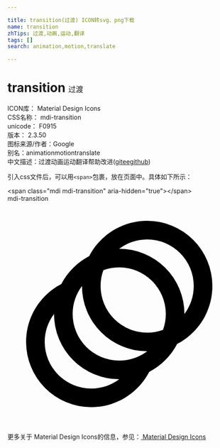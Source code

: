 ```yaml
---

title: transition(过渡) ICON转svg、png下载
name: transition
zhTips: 过渡,动画,运动,翻译
tags: []
search: animation,motion,translate

---
```


# transition  <small style="font-size: 60%;font-weight: 100">过渡</small>


<div class="detail-page">
<p>
<span>
ICON库：
<span class="badge-secondary badge">Material Design Icons</span> 
</span>
<br/>
<span>
CSS名称：
<span class="badge-secondary badge">mdi-transition</span> 
</span>
<br/>
<span>
unicode：
<span class="badge-secondary badge">F0915</span> 
<copy-btn content='F0915' btn-title=""></copy-btn>
<copy-btn :content='String.fromCodePoint(parseInt("F0915", 16))' btn-title="复制U"></copy-btn>
</span>
<br/>
<span>
版本：
<span class="badge-secondary badge">2.3.50</span> 
</span>
<br/>
<span>图标来源/作者：<span class="badge-light badge">Google</span></span> 
<br/>
<span>别名：<span class="badge-light badge">animation</span><span class="badge-light badge">motion</span><span class="badge-light badge">translate</span></span><br/><span class="zh-detail">中文描述：<span class="badge-primary badge">过渡</span><span class="badge-primary badge">动画</span><span class="badge-primary badge">运动</span><span class="badge-primary badge">翻译</span><span class="help-link"><span>帮助改进</span>(<a href="https://gitee.com/liuwave/icon-helper/edit/master/json/material/transition.json" target="_blank" rel="noopener noreferrer">gitee</a><a href="https://github.com/liuwave/icon-helper/edit/master/json/material/transition.json" target="_blank" rel="noopener noreferrer">github</a></span>)</span><br/>
</p>
</div>
<div class="alert alert-dark">
  <i class="mdi mdi-transition mdi-48px"></i>
  <i class="mdi mdi-transition mdi-36px"></i>
  <i class="mdi mdi-transition mdi-24px"></i>
  <i class="mdi mdi-transition mdi-18px"></i>
</div>
<div>
  <p>引入css文件后，可以用<code>&lt;span&gt;</code>包裹，放在页面中。具体如下所示：    
  </p>
  <div class="alert alert-primary" style="font-size: 14px">
    &lt;span class="mdi mdi-transition" aria-hidden="true"&gt;&lt;/span&gt;
    <copy-btn content='<span class="mdi mdi-transition" aria-hidden="true"></span>'></copy-btn>
  </div>
  <div class="alert alert-secondary">
    <i class="mdi mdi-transition"
    style="font-size: 24px"
    aria-hidden="true"></i> mdi-transition
    <copy-btn content="mdi-transition" btn-title="复制图标名称"></copy-btn>
  </div>
</div>
<div id="svg" class="svg-wrap">
<svg xmlns="http://www.w3.org/2000/svg" viewBox="0 0 24 24"><path d="M15,2A7,7 0 0,1 22,9C22,11.71 20.46,14.05 18.22,15.22C17.55,16.5 16.5,17.55 15.22,18.22C14.05,20.46 11.71,22 9,22A7,7 0 0,1 2,15C2,12.29 3.54,9.95 5.78,8.78C6.45,7.5 7.5,6.45 8.78,5.78C9.95,3.54 12.29,2 15,2M12,19A7,7 0 0,1 5,12C4.37,12.84 4,13.87 4,15A5,5 0 0,0 9,20C10.13,20 11.16,19.63 12,19M15,16A7,7 0 0,1 8,9H8C7.37,9.84 7,10.87 7,12A5,5 0 0,0 12,17C13.13,17 14.16,16.63 15,16V16M15,4C13.87,4 12.84,4.37 12,5V5A7,7 0 0,1 19,12H19C19.63,11.16 20,10.13 20,9A5,5 0 0,0 15,4M10,9A5,5 0 0,0 15,14C15.6,14 16.17,13.9 16.7,13.7C16.9,13.17 17,12.6 17,12A5,5 0 0,0 12,7C11.4,7 10.83,7.1 10.3,7.3C10.1,7.83 10,8.4 10,9Z" /></svg>
</div>
<detail full-name='mdi-transition'></detail>
    
<div><p>更多关于 Material Design Icons的信息，参见：<a target="_blank" href="https://iconhelper.cn/material.html"> Material Design Icons</a>
</p></div>
